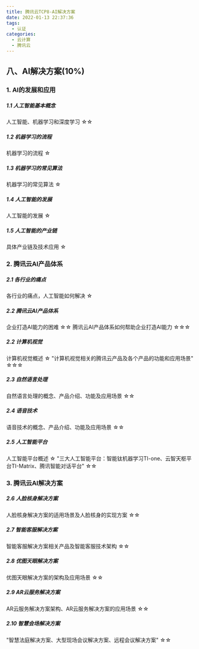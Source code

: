 ```yaml
---
title: 腾讯云TCP8-AI解决方案
date: 2022-01-13 22:37:36
tags: 
  - 认证
categories:
  - 云计算
  - 腾讯云
---
```


<p></p>
<!-- more -->


## 八、AI解决方案(10%)
### 1. AI的发展和应用
##### 1.1 人工智能基本概念	
人工智能、机器学习和深度学习	☆☆

##### 1.2 机器学习的流程	
机器学习的流程	☆

##### 1.3 机器学习的常见算法	
机器学习的常见算法	☆

##### 1.4 人工智能的发展	
人工智能的发展	☆

##### 1.5 人工智能的产业链	
具体产业链及技术应用	☆


### 2. 腾讯云AI产品体系	
##### 2.1 各行业的痛点	
各行业的痛点，人工智能如何解决	☆

##### 2.2 腾讯云AI产品体系	
企业打造AI能力的困难	☆☆
腾讯云AI产品体系如何帮助企业打造AI能力	☆☆☆

##### 2.2 计算机视觉	
计算机视觉概述	☆
"计算机视觉相关的腾讯云产品及各个产品的功能和应用场景"	☆☆☆

##### 2.3 自然语言处理	
自然语言处理的概念、产品介绍、功能及应用场景	☆☆

##### 2.4 语音技术	
语音技术的概念、产品介绍、功能及应用场景	☆☆

##### 2.5 人工智能平台	
人工智能平台概述	☆
"三大人工智能平台：智能钛机器学习TI-one、云智天枢平台TI-Matrix、腾讯智能对话平台"	☆☆


### 3. 腾讯云AI解决方案	
##### 2.6 人脸核身解决方案	
人脸核身解决方案的适用场景及人脸核身的实现方案	☆☆

##### 2.7 智能客服解决方案	
智能客服解决方案相关产品及智能客服技术架构	☆☆

##### 2.8 优图天眼解决方案	
优图天眼解决方案的架构及应用场景	☆☆

##### 2.9 AR云服务解决方案	
AR云服务解决方案架构、AR云服务解决方案的应用场景	☆☆

##### 2.10 智慧会场解决方案	
"智慧法庭解决方案、大型现场会议解决方案、远程会议解决方案"	☆☆







